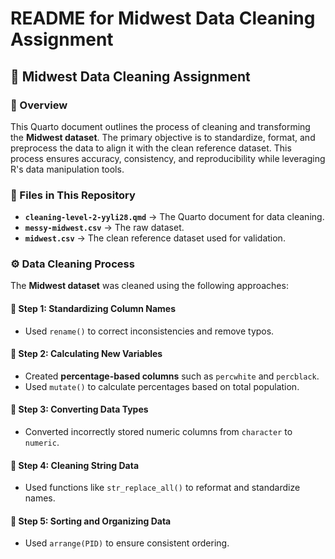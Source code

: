 # README for Midwest Data Cleaning Assignment

## 📌 Midwest Data Cleaning Assignment

### 📝 Overview

This Quarto document outlines the process of cleaning and transforming the **Midwest dataset**. The primary objective is to standardize, format, and preprocess the data to align it with the clean reference dataset. This process ensures accuracy, consistency, and reproducibility while leveraging R's data manipulation tools.

### 📂 Files in This Repository

-   **`cleaning-level-2-yyli28.qmd`** → The Quarto document for data cleaning.
-   **`messy-midwest.csv`** → The raw dataset.
-   **`midwest.csv`** → The clean reference dataset used for validation.

### ⚙️ Data Cleaning Process

The **Midwest dataset** was cleaned using the following approaches:

#### **🔹 Step 1: Standardizing Column Names**

-   Used `rename()` to correct inconsistencies and remove typos.

#### **🔹 Step 2: Calculating New Variables**

-   Created **percentage-based columns** such as `percwhite` and `percblack`.
-   Used `mutate()` to calculate percentages based on total population.

#### **🔹 Step 3: Converting Data Types**

-   Converted incorrectly stored numeric columns from `character` to `numeric`.

#### **🔹 Step 4: Cleaning String Data**

-   Used functions like `str_replace_all()` to reformat and standardize names.

#### **🔹 Step 5: Sorting and Organizing Data**

-   Used `arrange(PID)` to ensure consistent ordering.
